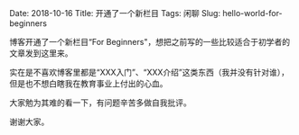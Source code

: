 Date: 2018-10-16
Title: 开通了一个新栏目
Tags: 闲聊
Slug: hello-world-for-beginners

博客开通了一个新栏目“For Beginners"，想把之前写的一些比较适合于初学者的文章发到这里来。

实在是不喜欢博客里都是“XXX入门”、“XXX介绍”这类东西（我并没有针对谁），但是也不想白瞎我在教育事业上付出的心血。

大家勉为其难的看一下，有问题辛苦多做自我批评。

谢谢大家。
